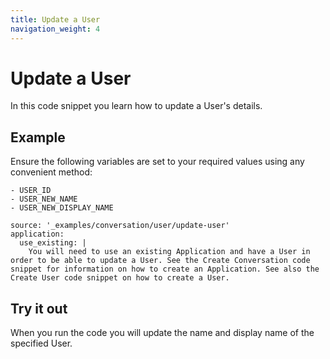 ```yaml
---
title: Update a User
navigation_weight: 4
---
```


# Update a User

In this code snippet you learn how to update a User's details.

## Example

Ensure the following variables are set to your required values using any convenient method:

```snippet_variables
- USER_ID
- USER_NEW_NAME
- USER_NEW_DISPLAY_NAME
```

```code_snippets
source: '_examples/conversation/user/update-user'
application:
  use_existing: |
    You will need to use an existing Application and have a User in order to be able to update a User. See the Create Conversation code snippet for information on how to create an Application. See also the Create User code snippet on how to create a User.
```

## Try it out

When you run the code you will update the name and display name of the specified User.
